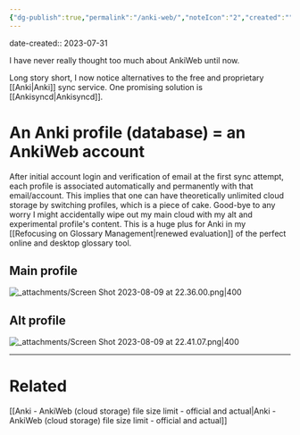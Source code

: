 ```yaml
---
{"dg-publish":true,"permalink":"/anki-web/","noteIcon":"2","created":"","updated":""}
---
```


date-created:: 2023-07-31

I have never really thought too much about AnkiWeb until now.

Long story short, I now notice alternatives to the free and proprietary [[Anki\|Anki]] sync service. One promising solution is [[Ankisyncd\|Ankisyncd]].

# An Anki profile (database) = an AnkiWeb account

After initial account login and verification of email at the first sync attempt, each profile is associated automatically and permanently with that email/account. This implies that one can have theoretically unlimited cloud storage by switching profiles, which is a piece of cake. Good-bye to any worry I might accidentally wipe out my main cloud with my alt and experimental profile's content. This is a huge plus for Anki in my [[Refocusing on Glossary Management\|renewed evaluation]] of the perfect online and desktop glossary tool.
## Main profile

![_attachments/Screen Shot 2023-08-09 at 22.36.00.png|400](/img/user/_attachments/Screen%20Shot%202023-08-09%20at%2022.36.00.png)

## Alt profile

![_attachments/Screen Shot 2023-08-09 at 22.41.07.png|400](/img/user/_attachments/Screen%20Shot%202023-08-09%20at%2022.41.07.png)

---
# Related

[[Anki - AnkiWeb (cloud storage) file size limit - official and actual\|Anki - AnkiWeb (cloud storage) file size limit - official and actual]]